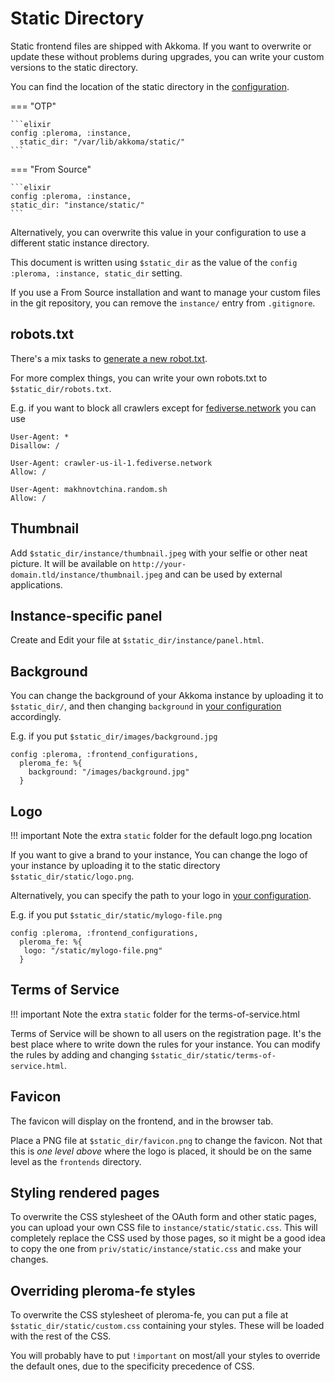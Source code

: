 # Static Directory

Static frontend files are shipped with Akkoma. If you want to overwrite or update these without problems during upgrades, you can write your custom versions to the static directory.

You can find the location of the static directory in the [configuration](../cheatsheet/#instance).

=== "OTP"

    ```elixir
    config :pleroma, :instance,
      static_dir: "/var/lib/akkoma/static/"
    ```

=== "From Source"

    ```elixir
    config :pleroma, :instance,
    static_dir: "instance/static/"
    ```

Alternatively, you can overwrite this value in your configuration to use a different static instance directory.

This document is written using `$static_dir` as the value of the `config :pleroma, :instance, static_dir` setting.

If you use a From Source installation and want to manage your custom files in the git repository, you can remove the `instance/` entry from `.gitignore`.

## robots.txt

There's a mix tasks to [generate a new robot.txt](../../administration/CLI_tasks/robots_txt/).

For more complex things, you can write your own robots.txt to `$static_dir/robots.txt`.

E.g. if you want to block all crawlers except for [fediverse.network](https://fediverse.network/about) you can use

```
User-Agent: *
Disallow: /

User-Agent: crawler-us-il-1.fediverse.network
Allow: /

User-Agent: makhnovtchina.random.sh
Allow: /
```

## Thumbnail

Add `$static_dir/instance/thumbnail.jpeg` with your selfie or other neat picture. It will be available on `http://your-domain.tld/instance/thumbnail.jpeg` and can be used by external applications.

## Instance-specific panel

Create and Edit your file at `$static_dir/instance/panel.html`.

## Background

You can change the background of your Akkoma instance by uploading it to `$static_dir/`, and then changing `background` in [your configuration](../cheatsheet/#frontend_configurations) accordingly.

E.g. if you put `$static_dir/images/background.jpg`

```
config :pleroma, :frontend_configurations,
  pleroma_fe: %{
    background: "/images/background.jpg"
  }
```

## Logo

!!! important
    Note the extra `static` folder for the default logo.png location

If you want to give a brand to your instance, You can change the logo of your instance by uploading it to the static directory `$static_dir/static/logo.png`.

Alternatively, you can specify the path to your logo in [your configuration](../cheatsheet/#frontend_configurations).

E.g. if you put `$static_dir/static/mylogo-file.png`

```
config :pleroma, :frontend_configurations,
  pleroma_fe: %{
   logo: "/static/mylogo-file.png"
  }
```

## Terms of Service

!!! important
    Note the extra `static` folder for the terms-of-service.html

Terms of Service will be shown to all users on the registration page. It's the best place where to write down the rules for your instance. You can modify the rules by adding and changing `$static_dir/static/terms-of-service.html`.

## Favicon

The favicon will display on the frontend, and in the browser tab. 

Place a PNG file at `$static_dir/favicon.png` to change the favicon. Not that this
is _one level above_ where the logo is placed, it should be on the same level as
the `frontends` directory.
 	
## Styling rendered pages

To overwrite the CSS stylesheet of the OAuth form and other static pages, you can upload your own CSS file to `instance/static/static.css`. This will completely replace the CSS used by those pages, so it might be a good idea to copy the one from `priv/static/instance/static.css` and make your changes.

## Overriding pleroma-fe styles

To overwrite the CSS stylesheet of pleroma-fe, you can put a file at
`$static_dir/static/custom.css` containing your styles. These will be loaded
with the rest of the CSS.

You will probably have to put `!important` on most/all your styles to override the
default ones, due to the specificity precedence of CSS.